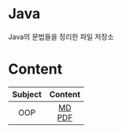 # Java
Java의 문법들을 정리한 파일 저장소

# Content
| Subject | Content |
| :---: | :---: |
| OOP | [MD](https://github.com/Mangjun/Java/blob/main/OOP/OOP.md)<br>[PDF](https://github.com/Mangjun/Java/blob/main/OOP/OOP.pdf) |
